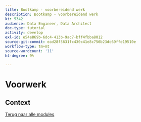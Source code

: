 ```yaml
---
title: Bootkamp - voorbereidend werk
description: Bootkamp - voorbereidend werk
kt: 5342
audience: Data Engineer, Data Architect
doc-type: tutorial
activity: develop
exl-id: e54e869b-6dc4-413b-9ac7-bff4fbba8012
source-git-commit: ead28f5631fc430c41e8c756b23dc69ffe19510e
workflow-type: tm+mt
source-wordcount: '11'
ht-degree: 9%

---
```


# Voorwerk

## Context


[Terug naar alle modules](./overview.md)
